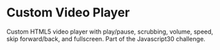 # Custom Video Player
Custom HTML5 video player with play/pause, scrubbing, volume, speed, skip forward/back, and fullscreen.
Part of the Javascript30 challenge.
